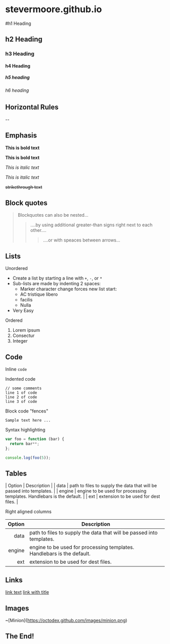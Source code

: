 # stevermoore.github.io
#h1 Heading
## h2 Heading
### h3 Heading
#### h4 Heading
##### h5 heading
###### h6 heading


## Horizontal Rules


--

## Emphasis

**This is bold text**

__This is bold text__

*This is italic text*

_This is italic text_

~~strikethrough text~~
## Block quotes

> Blockquotes can also be nested...
>> ....by using additional greater-than signs right next to each other....
> > > ....or with speaces between arrows...


## Lists

Unordered

+ Create a list by starting a line with `+`, `-`, or `*`
+ Sub-lists are made by indenting 2 spaces:
  - Marker character change forces new list start:
  * AC tristique libero 
  + facilis
  - Nulla 
 + Very Easy

Ordered
1. Lorem ipsum
2. Consectur
3. Integer

## Code

Inline `code`

Indented code

    // some comments
    line 1 of code
    line 2 of code
    line 3 of code

Block code "fences"

```
Sample text here ...
```

Syntax highlighting

``` js
var foo = function (bar) {
  return bar**;
};

console.log(foo(5));
```

## Tables
| Option | Description |
| data   | path to files to supply the data that will be passed into templates. |
| engine | engine to be used for processing templates. Handlebars is the default. |
| ext    | extension to be used for dest files. |

Right aligned columns

| Option | Description |
| ------:| ----------- |
| data   | path to files to supply the data that will be passed into templates. |
| engine | engine to be used for processing templates. Handlebars is the default. |
| ext    | extension to be used for dest files. |

## Links
[link text](http://dev.steverm.info)
[link with title](http://dev.steverm.info/ "Some cool title!")

## Images
~[Minion]{https://octodex.github.com/images/minion.png)

## The End!
